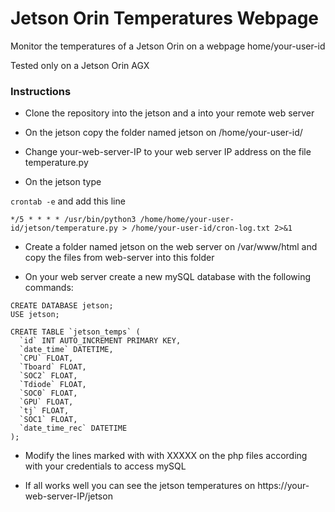 # Jetson Orin Temperatures Webpage

Monitor the temperatures of a Jetson Orin on a webpage
home/your-user-id

Tested only on a Jetson Orin AGX 

### Instructions
- Clone the repository into the jetson and a into your remote web server

- On the jetson copy the folder named jetson on /home/your-user-id/

- Change your-web-server-IP to your web server IP address on the file temperature.py 

- On the jetson type
 
``` crontab -e ```
and add this line

``` */5 * * * * /usr/bin/python3 /home/home/your-user-id/jetson/temperature.py > /home/your-user-id/cron-log.txt 2>&1 ```

- Create a folder named jetson on the web server on /var/www/html and copy the files from web-server into this folder

- On your web server create a new mySQL database with the following commands:
   
```
CREATE DATABASE jetson;
USE jetson;

CREATE TABLE `jetson_temps` (
  `id` INT AUTO_INCREMENT PRIMARY KEY,
  `date_time` DATETIME,
  `CPU` FLOAT,
  `Tboard` FLOAT,
  `SOC2` FLOAT,
  `Tdiode` FLOAT,
  `SOC0` FLOAT,
  `GPU` FLOAT,
  `tj` FLOAT,
  `SOC1` FLOAT,
  `date_time_rec` DATETIME
);
```
- Modify the lines marked with with XXXXX on the php files according with your credentials to access mySQL
  
- If all works well you can see the jetson temperatures on https://your-web-server-IP/jetson
     





